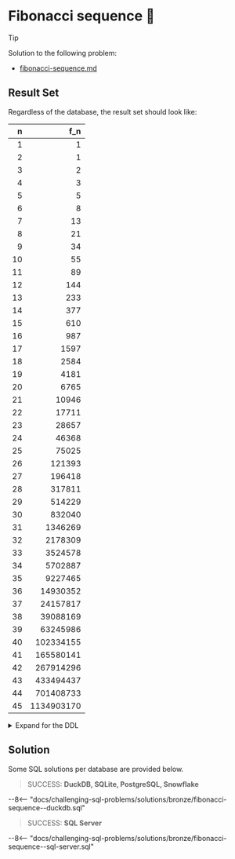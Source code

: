 # Fibonacci sequence 🔢

> [!TIP]
>
> Solution to the following problem:
>
> - [fibonacci-sequence.md](../../problems/bronze/fibonacci-sequence.md)

## Result Set

Regardless of the database, the result set should look like:

|   n |        f_n |
| --: | ---------: |
|   1 |          1 |
|   2 |          1 |
|   3 |          2 |
|   4 |          3 |
|   5 |          5 |
|   6 |          8 |
|   7 |         13 |
|   8 |         21 |
|   9 |         34 |
|  10 |         55 |
|  11 |         89 |
|  12 |        144 |
|  13 |        233 |
|  14 |        377 |
|  15 |        610 |
|  16 |        987 |
|  17 |       1597 |
|  18 |       2584 |
|  19 |       4181 |
|  20 |       6765 |
|  21 |      10946 |
|  22 |      17711 |
|  23 |      28657 |
|  24 |      46368 |
|  25 |      75025 |
|  26 |     121393 |
|  27 |     196418 |
|  28 |     317811 |
|  29 |     514229 |
|  30 |     832040 |
|  31 |    1346269 |
|  32 |    2178309 |
|  33 |    3524578 |
|  34 |    5702887 |
|  35 |    9227465 |
|  36 |   14930352 |
|  37 |   24157817 |
|  38 |   39088169 |
|  39 |   63245986 |
|  40 |  102334155 |
|  41 |  165580141 |
|  42 |  267914296 |
|  43 |  433494437 |
|  44 |  701408733 |
|  45 | 1134903170 |

<details>
<summary>Expand for the DDL</summary>
--8<-- "docs/challenging-sql-problems/solutions/bronze/fibonacci-sequence.sql"
</details>

## Solution

Some SQL solutions per database are provided below.

<!-- prettier-ignore -->
> SUCCESS: **DuckDB, SQLite, PostgreSQL, Snowflake**
>
--8<-- "docs/challenging-sql-problems/solutions/bronze/fibonacci-sequence--duckdb.sql"

<!-- prettier-ignore -->
> SUCCESS: **SQL Server**
>
--8<-- "docs/challenging-sql-problems/solutions/bronze/fibonacci-sequence--sql-server.sql"
